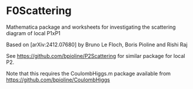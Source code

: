 # F0Scattering
Mathematica package and worksheets for investigating the scattering diagram of local P1xP1

Based on [arXiv:2412.07680] by Bruno Le Floch, Boris Pioline and Rishi Raj

See https://github.com/bpioline/P2Scattering for similar package for local P2.

Note that this requires the CoulombHiggs.m package available from https://github.com/bpioline/CoulombHiggs


